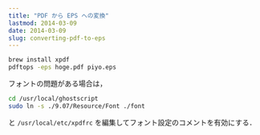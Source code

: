 ```yaml
---
title: "PDF から EPS への変換"
lastmod: 2014-03-09
date: 2014-03-09
slug: converting-pdf-to-eps
---
```

```sh
brew install xpdf
pdftops -eps hoge.pdf piyo.eps
```

フォントの問題がある場合は，

```sh
cd /usr/local/ghostscript
sudo ln -s ./9.07/Resource/Font ./font
```

と `/usr/local/etc/xpdfrc` を編集してフォント設定のコメントを有効にする．

